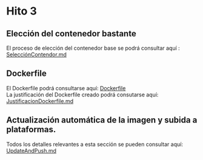 # Hito 3

## Elección del contenedor bastante

El proceso de elección del contenedor base se podrá consultar aquí : [SelecciónContendor.md](/DOC/SeleccionContendor.md)

## Dockerfile

El Dockerfile podrá consultarse aquí: [Dockerfile](/Dockerfile)  
La justificación del Dockerfile creado podrá consutarse aquí: [JustificacionDockerfile.md](/DOC/JustificacionDockerfile.md)

## Actualización automática de la imagen y  subida a plataformas.

Todos los detalles relevantes a esta sección se pueden consultar aquí: [UpdateAndPush.md](/DOC/UpdateAndPush.md)
